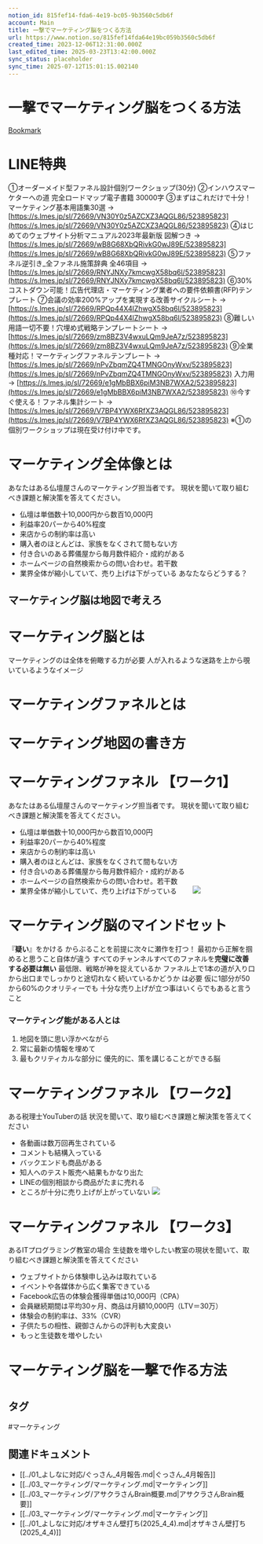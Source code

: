 ```yaml
---
notion_id: 815fef14-fda6-4e19-bc05-9b3560c5db6f
account: Main
title: 一撃でマーケティング脳をつくる方法
url: https://www.notion.so/815fef14fda64e19bc059b3560c5db6f
created_time: 2023-12-06T12:31:00.000Z
last_edited_time: 2025-03-23T13:42:00.000Z
sync_status: placeholder
sync_time: 2025-07-12T15:01:15.002140
---
```

# 一撃でマーケティング脳をつくる方法

[Bookmark](https://www.youtube.com/watch?v=qEIGyZAZsg0)
# LINE特典
①オーダーメイド型ファネル設計個別ワークショップ(30分)
②インハウスマーケターへの道 完全ロードマップ電子書籍 30000字
③まずはこれだけで十分！マーケティング基本用語集30選
→ [https://s.lmes.jp/sl/72669/VN30Y0z5AZCXZ3AQGL86/523895823](https://s.lmes.jp/sl/72669/VN30Y0z5AZCXZ3AQGL86/523895823)
④はじめてのウェブサイト分析マニュアル2023年最新版 図解つき
→ [https://s.lmes.jp/sl/72669/wB8G68XbQRivkG0wJ89E/523895823](https://s.lmes.jp/sl/72669/wB8G68XbQRivkG0wJ89E/523895823)
⑤ファネル逆引き_全ファネル施策辞典 全46項目
→ [https://s.lmes.jp/sl/72669/RNYJNXy7kmcwgX58bq6l/523895823](https://s.lmes.jp/sl/72669/RNYJNXy7kmcwgX58bq6l/523895823)
⑥30%コストダウン可能！広告代理店・マーケティング業者への要件依頼書(RFP)テンプレート
⑦会議の効率200%アップを実現する改善サイクルシート
→ [https://s.lmes.jp/sl/72669/RPQp44X4lZhwgX58bq6l/523895823](https://s.lmes.jp/sl/72669/RPQp44X4lZhwgX58bq6l/523895823)
⑧難しい用語一切不要！穴埋め式戦略テンプレートシート
→ [https://s.lmes.jp/sl/72669/zm8BZ3V4wxuLQm9JeA7z/523895823](https://s.lmes.jp/sl/72669/zm8BZ3V4wxuLQm9JeA7z/523895823)
⑨全業種対応！マーケティングファネルテンプレート
→ [https://s.lmes.jp/sl/72669/nPvZbqmZQ4TMNGOnyWxv/523895823](https://s.lmes.jp/sl/72669/nPvZbqmZQ4TMNGOnyWxv/523895823)
入力用→ [https://s.lmes.jp/sl/72669/e1gMbBBX6piM3NB7WXA2/523895823](https://s.lmes.jp/sl/72669/e1gMbBBX6piM3NB7WXA2/523895823)
⑩今すぐ使える！ファネル集計シート
→ [https://s.lmes.jp/sl/72669/V7BP4YWX6RfXZ3AQGL86/523895823](https://s.lmes.jp/sl/72669/V7BP4YWX6RfXZ3AQGL86/523895823)
※①の個別ワークショップは現在受け付け中です。
# マーケティング全体像とは
あなたはある仏壇屋さんのマーケティング担当者です。
現状を聞いて取り組むべき課題と解決策を答えてください。
- 仏壇は単価数十10,000円から数百10,000円
- 利益率20パーから40%程度
- 来店からの制約率は高い
- 購入者のほとんどは、家族をなくされて間もない方
- 付き合いのある葬儀屋から毎月数件紹介・成約がある
- ホームページの自然検索からの問い合わせ。若干数
- 業界全体が縮小していて、売り上げは下がっている
あなたならどうする？
## マーケティング脳は地図で考えろ
# マーケティング脳とは
マーケティングのは全体を俯瞰する力が必要
人が入れるような迷路を上から覗いているようなイメージ
# マーケティングファネルとは
# マーケティング地図の書き方
# マーケティングファネル 【ワーク1】
あなたはある仏壇屋さんのマーケティング担当者です。
現状を聞いて取り組むべき課題と解決策を答えてください。
- 仏壇は単価数十10,000円から数百10,000円
- 利益率20パーから40%程度
- 来店からの制約率は高い
- 購入者のほとんどは、家族をなくされて間もない方
- 付き合いのある葬儀屋から毎月数件紹介・成約がある
- ホームページの自然検索からの問い合わせ。若干数
- 業界全体が縮小していて、売り上げは下がっている　　
![](https://prod-files-secure.s3.us-west-2.amazonaws.com/736adce6-a3a4-4a64-9f74-d9aa055c96d2/893f23c0-d178-43cc-a6a7-cc423ea70deb/Untitled.png?X-Amz-Algorithm=AWS4-HMAC-SHA256&X-Amz-Content-Sha256=UNSIGNED-PAYLOAD&X-Amz-Credential=ASIAZI2LB4662CUFUKLR%2F20250719%2Fus-west-2%2Fs3%2Faws4_request&X-Amz-Date=20250719T051725Z&X-Amz-Expires=3600&X-Amz-Security-Token=IQoJb3JpZ2luX2VjEIT%2F%2F%2F%2F%2F%2F%2F%2F%2F%2FwEaCXVzLXdlc3QtMiJGMEQCIE1aShqOgOjjHGGw83vCQvXPTXHL0JoQpGt9PxiQRzVKAiA2FFtCexvzEZjedZzJmdtsnQrXTjR%2Fgos3K13aycj95SqIBAid%2F%2F%2F%2F%2F%2F%2F%2F%2F%2F8BEAAaDDYzNzQyMzE4MzgwNSIMtiqR72%2F50tnovUNHKtwDNABrf19QdITfEBIe3Jrc4MlPm9YjVUSicvlMhtQgQ%2FvgmXEmurXftT8DuwUSf4TiCwEfmRV3YHKujHYB%2F9O2hMnsSYBt96Z2JI4N%2FMvBb83eQ%2BP4XXx1Nsrhqz%2BTyAEZEBNdl25jtfV72wEvPhxirNM6C9eeDNZBoFH7CLttclKfG50Wqresf%2FKgPvBjqSTujrx%2FK52hWS28TPQpYMof%2FgOS9jxc0oc3QH150g8tFleVOoyiJFcstERumFRlucCaE%2FPuUirGZgFwzufDX4BcM%2FOkGKjcfOytaPdnnvLvOSBU6J7NXYWxiaB6AOLzB20u97HXOohuHNUFZAa2CpyZCGy2vnOns%2FsUtaBWj3w%2B1LRvEMdCQE26E6K2jl3Q%2F2qmFcpAeA%2Bj1PC6WPojtzDNkv84cRLjIbmSgxMKQ%2F13AJ5so4JGK3jELxQw0byK47qZc60ZDoJ8Ia9nPAMw4liO1UiJg6Yvll35h2ssHknGuknghHpY44fO3vqLjAPyw5PYW3RWQoqfR%2BAbzV%2Bm%2BfYoAww8nTe3%2Bryqjpq89%2F5bJ4qfS9dDiDfVpyZYzUI5OwXTPwbqFtnsw0iN%2FG2ODnyOhunqOyjDTA%2FW7DzTC7fJuXYQj7p7xauep1ShSucw46rswwY6pgEElZAs24Xlz2f31gaJNdxkLDpKsEM74MoPDKDQAJCKoI5czreZ1QwEd1aHFUmgdgG1QampMY4Bac3kgxrKs9XUj038mIvZmJH8OUfhA240pNnc%2FXbQq8fyoajPmuWowY%2BT%2FZysJ1ayLh5NQhN8%2FUnopTwOW6mPQCDZbij6AUnCmEbFB9peKxvvL65trKjyHoEzKni0D5KUykA8AFEbRxwAUrrCpN9W&X-Amz-Signature=f71fb5f493563f468a06fc9989373caa2f4f19d0960f804e91467d7ee981170e&X-Amz-SignedHeaders=host&x-amz-checksum-mode=ENABLED&x-id=GetObject)
# マーケティング脳のマインドセット
『**疑い**』をかける
からぶることを前提に次々に瀬作を打つ！
最初から正解を掴めると思うこと自体が違う
 すべてのチャンネルすべてのファネルを**完璧に改善する必要は無い**
最低限、戦略が神を捉えているか
ファネル上で1本の道が入り口から出口までしっかりと途切れなく続いているかどうか は必要
 仮に1部分が50から60%のクオリティーでも 十分な売り上げが立つ事はいくらでもあると言うこと
### マーケティング能がある人とは
1. 地図を頭に思い浮かべながら
1. 常に最新の情報を埋めて
1. 最もクリティカルな部分に
優先的に、策を講じることができる脳
# マーケティングファネル 【ワーク2】
ある税理士YouTuberの話
 状況を聞いて、取り組むべき課題と解決策を答えてください
- 各動画は数万回再生されている
- コメントも結構入っている
- バックエンドも商品がある
- 知人へのテスト販売へ結果もかなり出た
- LINEの個別相談から商品がたまに売れる
- ところが十分に売り上げが上がっていない
![](https://prod-files-secure.s3.us-west-2.amazonaws.com/736adce6-a3a4-4a64-9f74-d9aa055c96d2/9d7fb4d0-fe41-4e1d-b12b-959bb42bb199/Untitled.png?X-Amz-Algorithm=AWS4-HMAC-SHA256&X-Amz-Content-Sha256=UNSIGNED-PAYLOAD&X-Amz-Credential=ASIAZI2LB4662CUFUKLR%2F20250719%2Fus-west-2%2Fs3%2Faws4_request&X-Amz-Date=20250719T051725Z&X-Amz-Expires=3600&X-Amz-Security-Token=IQoJb3JpZ2luX2VjEIT%2F%2F%2F%2F%2F%2F%2F%2F%2F%2FwEaCXVzLXdlc3QtMiJGMEQCIE1aShqOgOjjHGGw83vCQvXPTXHL0JoQpGt9PxiQRzVKAiA2FFtCexvzEZjedZzJmdtsnQrXTjR%2Fgos3K13aycj95SqIBAid%2F%2F%2F%2F%2F%2F%2F%2F%2F%2F8BEAAaDDYzNzQyMzE4MzgwNSIMtiqR72%2F50tnovUNHKtwDNABrf19QdITfEBIe3Jrc4MlPm9YjVUSicvlMhtQgQ%2FvgmXEmurXftT8DuwUSf4TiCwEfmRV3YHKujHYB%2F9O2hMnsSYBt96Z2JI4N%2FMvBb83eQ%2BP4XXx1Nsrhqz%2BTyAEZEBNdl25jtfV72wEvPhxirNM6C9eeDNZBoFH7CLttclKfG50Wqresf%2FKgPvBjqSTujrx%2FK52hWS28TPQpYMof%2FgOS9jxc0oc3QH150g8tFleVOoyiJFcstERumFRlucCaE%2FPuUirGZgFwzufDX4BcM%2FOkGKjcfOytaPdnnvLvOSBU6J7NXYWxiaB6AOLzB20u97HXOohuHNUFZAa2CpyZCGy2vnOns%2FsUtaBWj3w%2B1LRvEMdCQE26E6K2jl3Q%2F2qmFcpAeA%2Bj1PC6WPojtzDNkv84cRLjIbmSgxMKQ%2F13AJ5so4JGK3jELxQw0byK47qZc60ZDoJ8Ia9nPAMw4liO1UiJg6Yvll35h2ssHknGuknghHpY44fO3vqLjAPyw5PYW3RWQoqfR%2BAbzV%2Bm%2BfYoAww8nTe3%2Bryqjpq89%2F5bJ4qfS9dDiDfVpyZYzUI5OwXTPwbqFtnsw0iN%2FG2ODnyOhunqOyjDTA%2FW7DzTC7fJuXYQj7p7xauep1ShSucw46rswwY6pgEElZAs24Xlz2f31gaJNdxkLDpKsEM74MoPDKDQAJCKoI5czreZ1QwEd1aHFUmgdgG1QampMY4Bac3kgxrKs9XUj038mIvZmJH8OUfhA240pNnc%2FXbQq8fyoajPmuWowY%2BT%2FZysJ1ayLh5NQhN8%2FUnopTwOW6mPQCDZbij6AUnCmEbFB9peKxvvL65trKjyHoEzKni0D5KUykA8AFEbRxwAUrrCpN9W&X-Amz-Signature=dacda8184f9b0a0af70aae62837accc484c5b99c7f9f4343c4af8d419ceb9025&X-Amz-SignedHeaders=host&x-amz-checksum-mode=ENABLED&x-id=GetObject)
# マーケティングファネル 【ワーク3】
あるITプログラミング教室の場合
生徒数を増やしたい教室の現状を聞いて、取り組むべき課題と解決策を答えてください
- ウェブサイトから体験申し込みは取れている
- イベントや各媒体から広く集客できている
- Facebook広告の体験会獲得単価は10,000円（CPA）
- 会員継続期間は平均30ヶ月、商品は月額10,000円（LTV＝30万）
- 体験会の制約率は、33%（CVR）
- 子供たちの相性、親御さんからの評判も大変良い
- もっと生徒数を増やしたい
# マーケティング脳を一撃で作る方法
# 

## タグ

#マーケティング 

## 関連ドキュメント

- [[../01_よしなに対応/ぐっさん_4月報告.md|ぐっさん_4月報告]]
- [[../03_マーケティング/マーケティング.md|マーケティング]]
- [[../03_マーケティング/アサクラさんBrain概要.md|アサクラさんBrain概要]]
- [[../03_マーケティング/マーケティング.md|マーケティング]]
- [[../01_よしなに対応/オザキさん壁打ち(2025_4_4).md|オザキさん壁打ち(2025_4_4)]]
